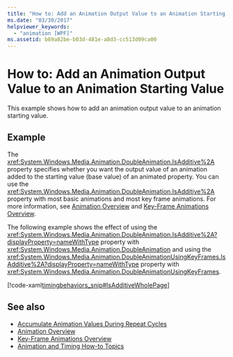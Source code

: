 ```yaml
---
title: "How to: Add an Animation Output Value to an Animation Starting Value"
ms.date: "03/30/2017"
helpviewer_keywords: 
  - "animation [WPF]"
ms.assetid: b89a82be-b03d-481e-a8d3-cc513d09ca00
---
```

# How to: Add an Animation Output Value to an Animation Starting Value
This example shows how to add an animation output value to an animation starting value.  
  
## Example  
 The <xref:System.Windows.Media.Animation.DoubleAnimation.IsAdditive%2A> property specifies whether you want the output value of an animation added to the starting value (base value) of an animated property. You can use the <xref:System.Windows.Media.Animation.DoubleAnimation.IsAdditive%2A> property with most basic animations and most key frame animations. For more information, see [Animation Overview](animation-overview.md) and [Key-Frame Animations Overview](key-frame-animations-overview.md).  
  
 The following example shows the effect of using the <xref:System.Windows.Media.Animation.DoubleAnimation.IsAdditive%2A?displayProperty=nameWithType> property with <xref:System.Windows.Media.Animation.DoubleAnimation> and using the <xref:System.Windows.Media.Animation.DoubleAnimationUsingKeyFrames.IsAdditive%2A?displayProperty=nameWithType> property with <xref:System.Windows.Media.Animation.DoubleAnimationUsingKeyFrames>.  
  
 [!code-xaml[timingbehaviors_snip#IsAdditiveWholePage](~/samples/snippets/csharp/VS_Snippets_Wpf/timingbehaviors_snip/CSharp/IsAdditiveExample.xaml#isadditivewholepage)]  
  
## See also

- [Accumulate Animation Values During Repeat Cycles](how-to-accumulate-animation-values-during-repeat-cycles.md)
- [Animation Overview](animation-overview.md)
- [Key-Frame Animations Overview](key-frame-animations-overview.md)
- [Animation and Timing How-to Topics](animation-and-timing-how-to-topics.md)
